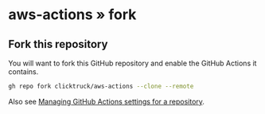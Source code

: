 # aws-actions » fork

## Fork this repository

You will want to fork this GitHub repository and enable the GitHub Actions it contains.

```bash
gh repo fork clicktruck/aws-actions --clone --remote
```

Also see [Managing GitHub Actions settings for a repository](https://docs.github.com/en/repositories/managing-your-repositorys-settings-and-features/enabling-features-for-your-repository/managing-github-actions-settings-for-a-repository).
